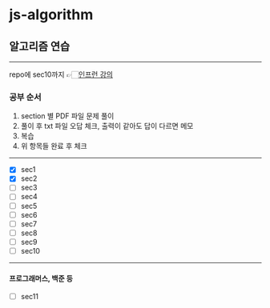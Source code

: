 # js-algorithm

## 알고리즘 연습

---

repo에 sec10까지 👉🏻[인프런 강의](https://www.inflearn.com/course/%EC%9E%90%EB%B0%94%EC%8A%A4%ED%81%AC%EB%A6%BD%ED%8A%B8-%EC%95%8C%EA%B3%A0%EB%A6%AC%EC%A6%98-%EB%AC%B8%EC%A0%9C%ED%92%80%EC%9D%B4#)

### 공부 순서

1. section 별 PDF 파일 문제 풀이
2. 풀이 후 txt 파일 오답 체크, 출력이 같아도 답이 다르면 메모
3. 복습
4. 위 항목들 완료 후 체크

---

- [x] sec1
- [x] sec2
- [ ] sec3
- [ ] sec4
- [ ] sec5
- [ ] sec6
- [ ] sec7
- [ ] sec8
- [ ] sec9
- [ ] sec10

---

#### 프로그래머스, 백준 등

- [ ] sec11
